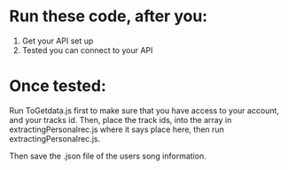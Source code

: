 # Run these code, after you:
1. Get your API set up
2. Tested you can connect to your API

# Once tested:
Run ToGetdata.js first to make sure that you have access to your account, and your tracks id. Then, place the track ids, into the array in extractingPersonalrec.js where it says place here, then run extractingPersonalrec.js.

Then save the .json file of the users song information.

